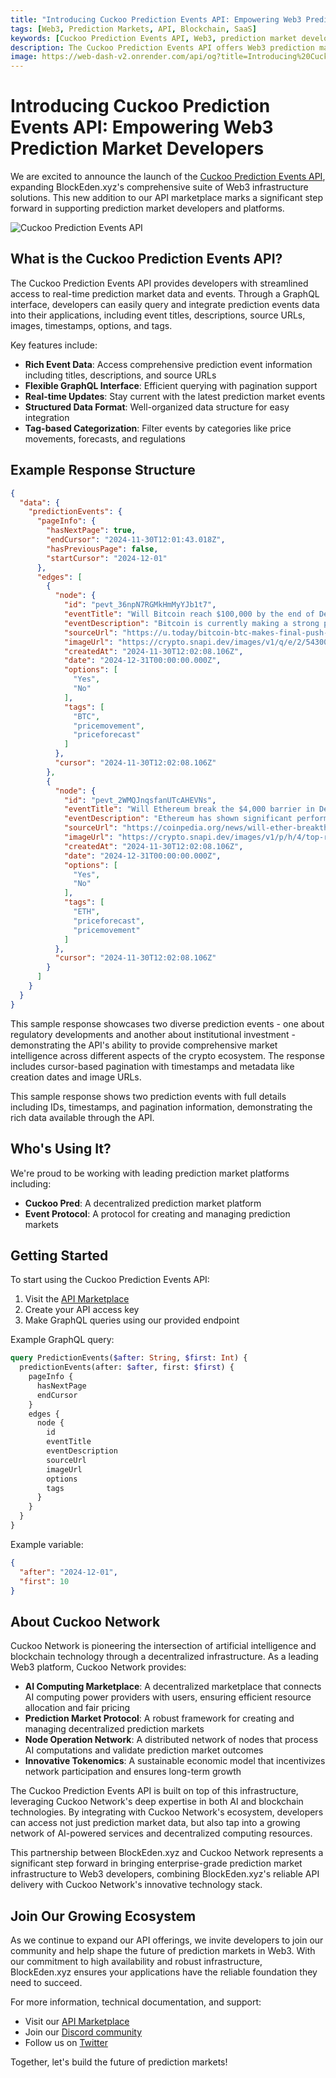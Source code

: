 ```yaml
---
title: "Introducing Cuckoo Prediction Events API: Empowering Web3 Prediction Market Developers"
tags: [Web3, Prediction Markets, API, Blockchain, SaaS]
keywords: [Cuckoo Prediction Events API, Web3, prediction market developers, GraphQL, real-time data]
description: The Cuckoo Prediction Events API offers Web3 prediction market developers real-time data access through a flexible GraphQL interface, enhancing market intelligence and integration capabilities.
image: https://web-dash-v2.onrender.com/api/og?title=Introducing%20Cuckoo%20Prediction%20Events%20API%3A%20Empowering%20Web3%20Prediction%20Market%20Developers
---
```


# Introducing Cuckoo Prediction Events API: Empowering Web3 Prediction Market Developers

We are excited to announce the launch of the [Cuckoo Prediction Events API](https://blockeden.xyz/api-marketplace/cuckoo-prediction-events), expanding BlockEden.xyz's comprehensive suite of Web3 infrastructure solutions. This new addition to our API marketplace marks a significant step forward in supporting prediction market developers and platforms.

![Cuckoo Prediction Events API](https://web-dash-v2.onrender.com/api/og?title=Introducing%20Cuckoo%20Prediction%20Events%20API%3A%20Empowering%20Web3%20Prediction%20Market%20Developers)

## What is the Cuckoo Prediction Events API?

The Cuckoo Prediction Events API provides developers with streamlined access to real-time prediction market data and events. Through a GraphQL interface, developers can easily query and integrate prediction events data into their applications, including event titles, descriptions, source URLs, images, timestamps, options, and tags.

Key features include:
- **Rich Event Data**: Access comprehensive prediction event information including titles, descriptions, and source URLs
- **Flexible GraphQL Interface**: Efficient querying with pagination support
- **Real-time Updates**: Stay current with the latest prediction market events
- **Structured Data Format**: Well-organized data structure for easy integration
- **Tag-based Categorization**: Filter events by categories like price movements, forecasts, and regulations

## Example Response Structure

```json
{
  "data": {
    "predictionEvents": {
      "pageInfo": {
        "hasNextPage": true,
        "endCursor": "2024-11-30T12:01:43.018Z",
        "hasPreviousPage": false,
        "startCursor": "2024-12-01"
      },
      "edges": [
        {
          "node": {
            "id": "pevt_36npN7RGMkHmMyYJb1t7",
            "eventTitle": "Will Bitcoin reach $100,000 by the end of December 2024?",
            "eventDescription": "Bitcoin is currently making a strong push toward the $100,000 mark, with analysts predicting a potential price top above this threshold as global money supply increases. Market sentiment is bullish, but Bitcoin has faced recent consolidation below this key psychological level.",
            "sourceUrl": "https://u.today/bitcoin-btc-makes-final-push-to-100000?utm_source=snapi",
            "imageUrl": "https://crypto.snapi.dev/images/v1/q/e/2/54300-602570.jpg",
            "createdAt": "2024-11-30T12:02:08.106Z",
            "date": "2024-12-31T00:00:00.000Z",
            "options": [
              "Yes",
              "No"
            ],
            "tags": [
              "BTC",
              "pricemovement",
              "priceforecast"
            ]
          },
          "cursor": "2024-11-30T12:02:08.106Z"
        },
        {
          "node": {
            "id": "pevt_2WMQJnqsfanUTcAHEVNs",
            "eventTitle": "Will Ethereum break the $4,000 barrier in December 2024?",
            "eventDescription": "Ethereum has shown significant performance this bull season, with increased inflows into ETH ETFs and rising institutional interest. Analysts are speculating whether ETH will surpass the $4,000 mark as it continues to gain momentum.",
            "sourceUrl": "https://coinpedia.org/news/will-ether-breakthrough-4000-traders-remain-cautious/",
            "imageUrl": "https://crypto.snapi.dev/images/v1/p/h/4/top-reasons-why-ethereum-eth-p-602592.webp",
            "createdAt": "2024-11-30T12:02:08.106Z",
            "date": "2024-12-31T00:00:00.000Z",
            "options": [
              "Yes",
              "No"
            ],
            "tags": [
              "ETH",
              "priceforecast",
              "pricemovement"
            ]
          },
          "cursor": "2024-11-30T12:02:08.106Z"
        }
      ]
    }
  }
}
```

This sample response showcases two diverse prediction events - one about regulatory developments and another about institutional investment - demonstrating the API's ability to provide comprehensive market intelligence across different aspects of the crypto ecosystem. The response includes cursor-based pagination with timestamps and metadata like creation dates and image URLs.

This sample response shows two prediction events with full details including IDs, timestamps, and pagination information, demonstrating the rich data available through the API.

## Who's Using It?

We're proud to be working with leading prediction market platforms including:
- **Cuckoo Pred**: A decentralized prediction market platform
- **Event Protocol**: A protocol for creating and managing prediction markets

## Getting Started

To start using the Cuckoo Prediction Events API:

1. Visit the [API Marketplace](https://blockeden.xyz/api-marketplace/cuckoo-prediction-events)
2. Create your API access key
3. Make GraphQL queries using our provided endpoint

Example GraphQL query:
```graphql
query PredictionEvents($after: String, $first: Int) {
  predictionEvents(after: $after, first: $first) {
    pageInfo {
      hasNextPage
      endCursor
    }
    edges {
      node {
        id
        eventTitle
        eventDescription
        sourceUrl
        imageUrl
        options
        tags
      }
    }
  }
}
```

Example variable:

```json
{
  "after": "2024-12-01",
  "first": 10
}
```

## About Cuckoo Network

Cuckoo Network is pioneering the intersection of artificial intelligence and blockchain technology through a decentralized infrastructure. As a leading Web3 platform, Cuckoo Network provides:

- **AI Computing Marketplace**: A decentralized marketplace that connects AI computing power providers with users, ensuring efficient resource allocation and fair pricing
- **Prediction Market Protocol**: A robust framework for creating and managing decentralized prediction markets
- **Node Operation Network**: A distributed network of nodes that process AI computations and validate prediction market outcomes
- **Innovative Tokenomics**: A sustainable economic model that incentivizes network participation and ensures long-term growth

The Cuckoo Prediction Events API is built on top of this infrastructure, leveraging Cuckoo Network's deep expertise in both AI and blockchain technologies. By integrating with Cuckoo Network's ecosystem, developers can access not just prediction market data, but also tap into a growing network of AI-powered services and decentralized computing resources.

This partnership between BlockEden.xyz and Cuckoo Network represents a significant step forward in bringing enterprise-grade prediction market infrastructure to Web3 developers, combining BlockEden.xyz's reliable API delivery with Cuckoo Network's innovative technology stack.

## Join Our Growing Ecosystem

As we continue to expand our API offerings, we invite developers to join our community and help shape the future of prediction markets in Web3. With our commitment to high availability and robust infrastructure, BlockEden.xyz ensures your applications have the reliable foundation they need to succeed.

For more information, technical documentation, and support:
- Visit our [API Marketplace](https://blockeden.xyz/api-marketplace/cuckoo-prediction-events)
- Join our [Discord community](https://discord.gg/4Yfvs2HWey)
- Follow us on [Twitter](https://twitter.com/BlockEdenHQ)

Together, let's build the future of prediction markets!